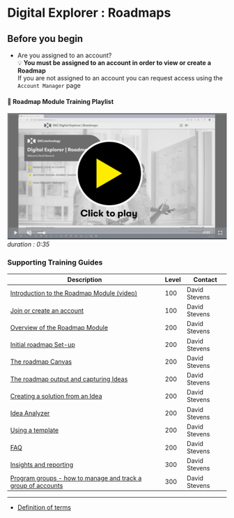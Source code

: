 # Digital Explorer : Roadmaps 
## Before you begin

- Are you assigned to an account?<br>
:bulb:  **You must be assigned to an account in order to view or create a Roadmap**<br>
If you are not assigned to an account you can request access using the `Account Manager` page<br>


#### :movie_camera: Roadmap Module Training Playlist

[![video](images/videoThumbnail.png)](https://dxc.mediaplatform.com/#!/video/1838/Digital+Explorer+Roadmaps+module+overview)
_duration : 0:35_


### Supporting Training Guides

|Description|Level|Contact|
|---|---|---|
| [Introduction to the Roadmap Module (video)](https://dxc.mediaplatform.com/#!/video/1838/Digital+Explorer+Roadmaps+module+overview)|100|David Stevens|
| [Join or create an account](RoadmapAccounts.md)| 100| David Stevens
| [Overview of the Roadmap Module](RoadmapOverview.md) |200|David Stevens|
| [Initial roadmap Set-up](InitialSetup.md) |200|David Stevens|
| [The roadmap Canvas](RoadmapCanvas.md) |200|David Stevens|
| [The roadmap output and capturing Ideas](RoadmapOutput.md) |200|David Stevens|
| [Creating a solution from an Idea](Idea2Solution.md) |200|David Stevens|
| [Idea Analyzer](IdeaAnalyzer.md) |200|David Stevens|
| [Using a template](UsingaTemplate.md) |200|David Stevens|
| [FAQ](RoadmapFAQ.md)|200| David Stevens|
| [Insights and reporting](RoadmapInsights.md)|300|David Stevens|
| [Program groups - how to manage and track a group of accounts](RoadmapGroups.md)|300|David Stevens|

---

- [Definition of terms](../defintionsOfTerms.md)